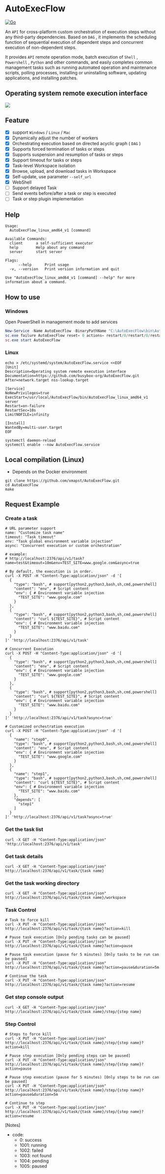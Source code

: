 # AutoExecFlow

[![Go](https://github.com/xmapst/AutoExecFlow/actions/workflows/go.yml/badge.svg)](https://github.com/xmapst/AutoExecFlow/actions/workflows/go.yml)

An `API` for cross-platform custom orchestration of execution steps without any third-party dependencies.
Based on `DAG` , it implements the scheduling function of sequential execution of dependent steps and concurrent execution of non-dependent steps.

It provides `API` remote operation mode, batch execution of `Shell` , `Powershell` , `Python` and other commands,
and easily completes common management tasks such as running automated operation and maintenance scripts, polling processes, installing or uninstalling software, updating applications, and installing patches.

## Operating system remote execution interface

![](images/dag.png)

## Feature

- [x] support `Windows` / `Linux` / `Mac`
- [x] Dynamically adjust the number of workers
- [x] Orchestrating execution based on directed acyclic graph ( `DAG` )
- [x] Supports forced termination of tasks or steps
- [x] Supports suspension and resumption of tasks or steps
- [x] Support timeout for tasks or steps
- [x] Task-level Workspace isolation
- [x] Browse, upload, and download tasks in Workspace
- [x] Self-update, use parameter `--self_url`
- [x] WebShell
- [ ] Support delayed Task
- [ ] Send events before/after a task or step is executed
- [ ] Task or step plugin implementation

## Help
```text
Usage:
  AutoExecFlow_linux_amd64_v1 [command]

Available Commands:
  client      a self-sufficient executor
  help        Help about any command
  server      start server

Flags:
      --help      Print usage
  -v, --version   Print version information and quit

Use "AutoExecFlow_linux_amd64_v1 [command] --help" for more information about a command.
```

## How to use
### Windows
Open PowerShell in management mode to add services
```powershell
New-Service -Name AutoExecFlow -BinaryPathName "C:\AutoExecFlow\bin\AutoExecFlow_windows_amd64_v1.exe server" -DisplayName  "AutoExecFlow " -StartupType Automatic
sc.exe failure AutoExecFlow reset= 0 actions= restart/0/restart/0/restart/0
sc.exe start AutoExecFlow
```

### Linux
```shell
echo > /etc/systemd/system/AutoExecFlow.service <<EOF
[Unit]
Description=Operating system remote execution interface
Documentation=https://github.com/busybox-org/AutoExecFlow.git
After=network.target nss-lookup.target

[Service]
NoNewPrivileges=true
ExecStart=/usr/local/AutoExecFlow/bin/AutoExecFlow_linux_amd64_v1 server
Restart=on-failure
RestartSec=10s
LimitNOFILE=infinity

[Install]
WantedBy=multi-user.target
EOF

systemctl daemon-reload
systemctl enable --now AutoExecFlow.service
```

## Local compilation (Linux)

+ Depends on the Docker environment

```shell
git clone https://github.com/xmapst/AutoExecFlow.git
cd AutoExecFlow
make
```

## Request Example

### Create a task

```shell
# URL parameter support
name: "Customize task name"
timeout: "Task timeout"
env: "Task global environment variable injection"
async: "Concurrent execution or custom orchestration"

# example:
# http://localhost:2376/api/v1/task?name=test&timeout=10m&env=TEST_SITE=www.google.com&async=true

# By default, the execution is in order.
curl -X POST -H "Content-Type:application/json" -d '[
  {
    "type": "bash", # support[python2,python3,bash,sh,cmd,powershell]
    "content": "env", # Script content
    "env": { # Environment variable injection
      "TEST_SITE": "www.google.com"
    }
  },
  {
    "type": "bash", # support[python2,python3,bash,sh,cmd,powershell]
    "content": "curl ${TEST_SITE}", # Script content
    "env": { # Environment variable injection
      "TEST_SITE": "www.baidu.com"
    }
  }
]' 'http://localhost:2376/api/v1/task' 

# Concurrent Execution
curl -X POST -H "Content-Type:application/json" -d '[
  {
    "type": "bash", # support[python2,python3,bash,sh,cmd,powershell]
    "content": "env", # Script content
    "env": { # Environment variable injection
      "TEST_SITE": "www.google.com"
    }
  },
  {
    "type": "bash", # support[python2,python3,bash,sh,cmd,powershell]
    "content": "curl ${TEST_SITE}", # Script content
    "env": { # Environment variable injection
      "TEST_SITE": "www.baidu.com"
    }
  }
]' 'http://localhost:2376/api/v1/task?async=true'

# Customized orchestration execution
curl -X POST -H "Content-Type:application/json" -d '[
  {
    "name": "step0",
    "type": "bash", # support[python2,python3,bash,sh,cmd,powershell]
    "content": "env", # Script content
    "env": { # Environment variable injection
      "TEST_SITE": "www.google.com"
    }
  },
  {
    "name": "step1",
    "type": "bash", # support[python2,python3,bash,sh,cmd,powershell]
    "content": "curl ${TEST_SITE}", # Script content
    "env": { # Environment variable injection
      "TEST_SITE": "www.baidu.com"
    },
    "depends": [
      "step1"
    ]
  }
]' 'http://localhost:2376/api/v1/task?async=true'
```

### Get the task list

```shell
curl -X GET -H "Content-Type:application/json" 'http://localhost:2376/api/v1/task'
```

### Get task details

```shell
curl -X GET -H "Content-Type:application/json" http://localhost:2376/api/v1/task/{task name}
```

### Get the task working directory

```shell
curl -X GET -H "Content-Type:application/json" http://localhost:2376/api/v1/task/{task name}/workspace
```

### Task Control

```shell
# Task to force kill
curl -X PUT -H "Content-Type:application/json" http://localhost:2376/api/v1/task/{task name}?action=kill

# Pause task execution [Only pending tasks can be paused]
curl -X PUT -H "Content-Type:application/json" http://localhost:2376/api/v1/task/{task name}?action=pause

# Pause task execution (pause for 5 minutes) [Only tasks to be run can be paused]
curl -X PUT -H "Content-Type:application/json" http://localhost:2376/api/v1/task/{task name}?action=pause&duration=5m

# Continue the task
curl -X PUT -H "Content-Type:application/json" http://localhost:2376/api/v1/task/{task name}?action=resume
```

### Get step console output

```shell
curl -X GET -H "Content-Type:application/json" http://localhost:2376/api/v1/task/{task name}/step/{step name}
```

### Step Control

```shell
# Steps to force kill
curl -X PUT -H "Content-Type:application/json" http://localhost:2376/api/v1/task/{task name}/step/{step name}?action=kill

# Pause step execution [Only pending steps can be paused]
curl -X PUT -H "Content-Type:application/json" http://localhost:2376/api/v1/task/{task name}/step/{step name}?action=pause

# Pause step execution (pause for 5 minutes) [Only steps to be run can be paused]
curl -X PUT -H "Content-Type:application/json" http://localhost:2376/api/v1/task/{task name}/step/{step name}?action=pause&duration=5m

# Continue to step
curl -X PUT -H "Content-Type:application/json" http://localhost:2376/api/v1/task/{task name}/step/{step name}?action=resume
```

[Notes]  
+ code:  
  - 0: success
  - 1001: running
  - 1002: failed
  - 1003: not found
  - 1004: pending
  - 1005: paused
